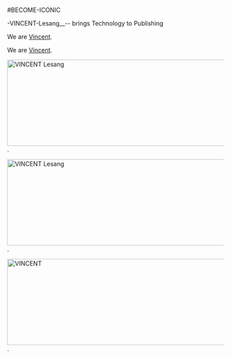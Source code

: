 #BECOME-ICONIC

-VINCENT-Lesang__-- brings Technology to Publishing

We are <a href="https://drive.google.com/drive/folders/1SCPLuuEhJSFEz5O7PWe5rrMD9rRf8KfZ"> Vincent</a>.

We are <a href="https://drive.google.com/drive/folders/1SCPLuuEhJSFEz5O7PWe5rrMD9rRf8KfZ/logosubs.png"> Vincent</a>.


<img href="https://drive.google.com/drive/folders/1SCPLuuEhJSFEz5O7PWe5rrMD9rRf8KfZ/logosubs.png" alt="VINCENT Lesang" width=600 height=200>.

<img src="https://drive.google.com/drive/folders/1SCPLuuEhJSFEz5O7PWe5rrMD9rRf8KfZ/logosubs.png" alt="VINCENT Lesang" width=600 height=200>.

<img src="https://drive.google.com/file/d/1juUS2IoRR_9XhTUYbCYUrAkNLWeEkryx/view?usp=sharing" alt="VINCENT" width=600 height=200>.
